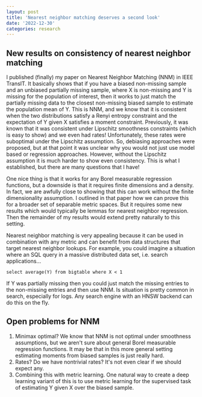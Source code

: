 ```yaml
---
layout: post
title: 'Nearest neighbor matching deserves a second look'
date: '2022-12-30'
categories: research
---
```


## New results on consistency of nearest neighbor matching

I published (finally) my paper on Nearest Neighbor Matching (NNM) in IEEE TransIT.
It basically shows that if you have a biased non-missing sample and an unbiased partially missing sample, where X is non-missing and Y is missing for the population of interest, then it works to just match the partially missing data to the closest non-missing biased sample to estimate the population mean of Y.
This is NNM, and we know that it is consistent when the two distributions satisfy a Renyi entropy constraint and the expectation of Y given X satisfies a moment constraint.
Previously, it was known that it was consistent under Lipschitz smoothness constraints (which is easy to show) and we even had rates!  Unfortunately, these rates were suboptimal under the Lipschitz assumption.
So, debiasing approaches were proposed, but at that point it was unclear why you would not just use model based or regression approaches.
However, without the Lipschitz assumption it is much harder to show even consistency.
This is what I established, but there are many questions that I have!

One nice thing is that it works for any Borel measurable regression functions, but a downside is that it requires finite dimensions and a density.
In fact, we are awfully close to showing that this can work without the finite dimensionality assumption.
I outlined in that paper how we can prove this for a broader set of separable metric spaces.
But it requires some new results which would typically be lemmas for nearest neighbor regression.
Then the remainder of my results would extend pretty naturally to this setting.

Nearest neighbor matching is very appealing because it can be used in combination with any metric and can benefit from data structures that target nearest neighbor lookups.
For example, you could imagine a situation where an SQL query in a massive distributed data set, i.e. search applications...

```
select average(Y) from bigtable where X < 1
```

If Y was partially missing then you could just match the missing entries to the non-missing entries and then use NNM.
Is situation is pretty common in search, especially for logs.
Any search engine with an HNSW backend can do this on the fly.

## Open problems for NNM

1. Minimax optimal? We know that NNM is not optimal under smoothness assumptions, but we aren't sure about general Borel measurable regression functions.  It may be that in this more general setting estimating moments from biased samples is just really hard.
2. Rates?  Do we have nontrivial rates? It's not even clear if we should expect any.
3. Combining this with metric learning.  One natural way to create a deep learning variant of this is to use metric learning for the supervised task of estimating Y given X over the biased sample.
